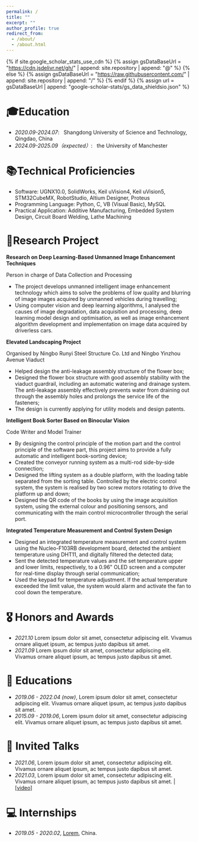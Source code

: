 ```yaml
---
permalink: /
title: ""
excerpt: ""
author_profile: true
redirect_from: 
  - /about/
  - /about.html
---
```


{% if site.google_scholar_stats_use_cdn %}
{% assign gsDataBaseUrl = "https://cdn.jsdelivr.net/gh/" | append: site.repository | append: "@" %}
{% else %}
{% assign gsDataBaseUrl = "https://raw.githubusercontent.com/" | append: site.repository | append: "/" %}
{% endif %}
{% assign url = gsDataBaseUrl | append: "google-scholar-stats/gs_data_shieldsio.json" %}

<span class='anchor' id='about-me'></span>


# 🎓Education
- *2020.09-2024.07*: &nbsp; Shangdong University of Science and Technology, Qingdao, China
- *2024.09-2025.09（expected）*: &nbsp; the University of Manchester 



# 📚Technical Proficiencies
- Software: UGNX10.0, SolidWorks, Keil uVision4, Keil uVision5, STM32CubeMX, RobotStudio, Altium Designer, Proteus
- Programming Language: Python, C, VB (Visual Basic), MySQL
- Practical Application: Additive Manufacturing, Embedded System Design, Circuit Board Welding, Lathe Machining



# 🔗Research Project
**Research on Deep Learning-Based Unmanned Image Enhancement Techniques** 

Person in charge of Data Collection and Processing
- The project develops unmanned intelligent image enhancement technology which aims to solve the problems of low quality and blurring of image images acquired by unmanned vehicles during travelling;
- Using computer vision and deep learning algorithms, I analysed the causes of image degradation, data acquisition and processing, deep learning model design and optimisation, as well as image enhancement algorithm development and implementation on image data acquired by driverless cars.

**Elevated Landscaping Project** 

Organised by Ningbo Runyi Steel Structure Co. Ltd and Ningbo Yinzhou Avenue Viaduct
- Helped design the anti-leakage assembly structure of the flower box;
- Designed the flower box structure with good assembly stability with the viaduct guardrail, including an automatic watering and drainage system. The anti-leakage assembly effectively prevents water from draining out through the assembly holes and prolongs the service life of the fasteners;
- The design is currently applying for utility models and design patents.

**Intelligent Book Sorter Based on Binocular Vision**

Code Writer and Model Trainer
- By designing the control principle of the motion part and the control principle of the software part, this project aims to provide a fully automatic and intelligent book-sorting device;
- Created the conveyor running system as a multi-rod side-by-side connection;
- Designed the lifting system as a double platform, with the loading table separated from the sorting table. Controlled by the electric control system, the system is realised by two screw motors rotating to drive the platform up and down;
- Designed the QR code of the books by using the image acquisition system, using the external colour and positioning sensors, and communicating with the main control microcontroller through the serial port.

**Integrated Temperature Measurement and Control System Design**
- Designed an integrated temperature measurement and control system using the Nucleo-F103RB development board, detected the ambient temperature using DHT11, and digitally filtered the detected data;
- Sent the detected temperature values and the set temperature upper and lower limits, respectively, to a 0.96" OLED screen and a computer for real-time display through serial communication;
- Used the keypad for temperature adjustment. If the actual temperature exceeded the limit value, the system would alarm and activate the fan to cool down the temperature.


# 🎖 Honors and Awards
- *2021.10* Lorem ipsum dolor sit amet, consectetur adipiscing elit. Vivamus ornare aliquet ipsum, ac tempus justo dapibus sit amet. 
- *2021.09* Lorem ipsum dolor sit amet, consectetur adipiscing elit. Vivamus ornare aliquet ipsum, ac tempus justo dapibus sit amet. 

# 📖 Educations
- *2019.06 - 2022.04 (now)*, Lorem ipsum dolor sit amet, consectetur adipiscing elit. Vivamus ornare aliquet ipsum, ac tempus justo dapibus sit amet. 
- *2015.09 - 2019.06*, Lorem ipsum dolor sit amet, consectetur adipiscing elit. Vivamus ornare aliquet ipsum, ac tempus justo dapibus sit amet. 

# 💬 Invited Talks
- *2021.06*, Lorem ipsum dolor sit amet, consectetur adipiscing elit. Vivamus ornare aliquet ipsum, ac tempus justo dapibus sit amet. 
- *2021.03*, Lorem ipsum dolor sit amet, consectetur adipiscing elit. Vivamus ornare aliquet ipsum, ac tempus justo dapibus sit amet.  \| [\[video\]](https://github.com/)

# 💻 Internships
- *2019.05 - 2020.02*, [Lorem](https://github.com/), China.